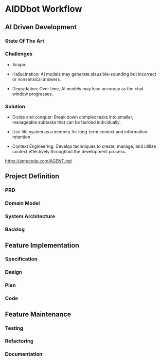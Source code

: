 # AIDDbot Workflow

## AI Driven Development

### State Of The Art

### Challenges

- Scope.

- Hallucination: AI models may generate plausible-sounding but incorrect or nonsensical answers.

- Degradation: Over time, AI models may lose accuracy as the chat window progresses.

### Solution

- Divide and conquer: Break down complex tasks into smaller, manageable subtasks that can be tackled individually.

- Use file system as a memory for long-term context and information retention.

- Context Engineering: Develop techniques to create, manage, and utilize context effectively throughout the development process.

https://ampcode.com/AGENT.md

## Project Definition

### PRD

### Domain Model

### System Architecture

### Backlog

## Feature Implementation

### Specification

### Design

### Plan

### Code

## Feature Maintenance

### Testing

### Refactoring

### Documentation
